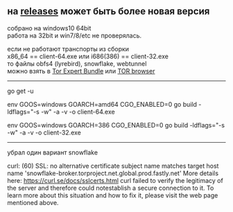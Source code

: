 **на [releases](https://github.com/LeonMskRu/arti_windows/releases) может быть более новая версия**
---

собрано на windows10 64bit\
работа на 32bit и win7/8/etc не проверялась.

если не работают транспорты из сборки\
x86_64 == client-64.exe или i686(386) == client-32.exe\
то файлы obfs4 (lyrebird), snowflake, webtunnel\
можно взять в [Tor Expert Bundle](https://www.torproject.org/download/tor/)
или [TOR browser](https://dist.torproject.org/torbrowser/)

---

go get -u

env GOOS=windows GOARCH=amd64 CGO_ENABLED=0 go build -ldflags="-s -w" -a -v -o client-64.exe

env GOOS=windows GOARCH=386 CGO_ENABLED=0 go build -ldflags="-s -w" -a -v -o client-32.exe

---

убрал один вариант snowflake

curl: (60) SSL: no alternative certificate subject name matches target host name 'snowflake-broker.torproject.net.global.prod.fastly.net'
More details here: https://curl.se/docs/sslcerts.html
curl failed to verify the legitimacy of the server and therefore could notestablish a secure connection to it. To learn more about this situation and how to fix it, please visit the web page mentioned above.
